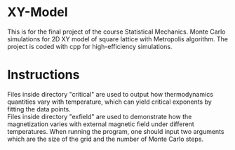 # XY-Model

This is for the final project of the course Statistical Mechanics.
Monte Carlo simulations for 2D XY model of square lattice with Metropolis algorithm.
The project is coded with cpp for high-efficiency simulations.

# Instructions

Files inside directory "critical" are used to output how thermodynamics quantities vary with temperature, which can yield critical exponents by fitting the data points.  
Files inside directory "exfield" are used to demonstrate how the magnetization varies with external magnetic field under different temperatures.
When running the program, one should input two arguments which are the size of the grid and the number of Monte Carlo steps.
